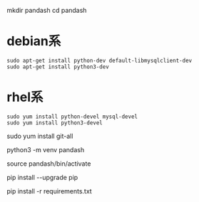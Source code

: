 mkdir pandash
cd pandash

# debian系
    sudo apt-get install python-dev default-libmysqlclient-dev
    sudo apt-get install python3-dev
 
# rhel系
    sudo yum install python-devel mysql-devel
    sudo yum install python3-devel

sudo yum install git-all

python3 -m venv pandash

source pandash/bin/activate

pip install --upgrade pip
<!-- pip install flask, sqlalchemy, mysqlclient -->
pip install -r requirements.txt